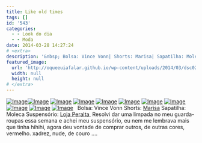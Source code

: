 ```yaml
---
title: Like old times
tags: []
id: '543'
categories:
  - - Look do dia
  - - Moda
date: 2014-03-28 14:27:24
# <extra>
description: '&nbsp; Bolsa: Vince Vonn| Shorts: Marisa| Sapatilha: Moleca| Suspensório: Loja Peralta  Resolvi dar uma limpada no meu guarda-roupas essa semana e achei meu suspensório, eu nem me lembrava mais que tinha hihihi, agora deu vontade de comprar outros, de outras cores, vermelho. xadrez, nude, de couro &#8230;.'
featured_image: 
  url: 'http://oqueeuiafalar.github.io/wp-content/uploads/2014/03/dsc02387.jpg?w=650'
  width: null
  height: null
# </extra>
---
```


[![Image](http://162.243.62.160/wp-content/uploads/2014/03/dsc02387.jpg?w=650)](http://162.243.62.160/wp-content/uploads/2014/03/dsc02387.jpg)[![Image](http://162.243.62.160/wp-content/uploads/2014/03/1493037_283325368497086_83691146_n.jpg?w=650)](http://162.243.62.160/wp-content/uploads/2014/03/1493037_283325368497086_83691146_n.jpg) [![Image](http://162.243.62.160/wp-content/uploads/2014/03/dsc02408.jpg?w=650)](http://162.243.62.160/wp-content/uploads/2014/03/dsc02408.jpg) [![Image](http://162.243.62.160/wp-content/uploads/2014/03/dsc02422.jpg?w=650)](http://162.243.62.160/wp-content/uploads/2014/03/dsc02422.jpg) [![Image](http://162.243.62.160/wp-content/uploads/2014/03/dsc02419.jpg?w=650)](http://162.243.62.160/wp-content/uploads/2014/03/dsc02419.jpg) [![Image](http://162.243.62.160/wp-content/uploads/2014/03/10150043_283319268497696_940998988_n.jpg?w=650)](http://162.243.62.160/wp-content/uploads/2014/03/10150043_283319268497696_940998988_n.jpg) [![Image](http://162.243.62.160/wp-content/uploads/2014/03/dsc02399.jpg?w=650)](http://162.243.62.160/wp-content/uploads/2014/03/dsc02399.jpg) [![Image](http://162.243.62.160/wp-content/uploads/2014/03/new.jpg?w=650)](http://162.243.62.160/wp-content/uploads/2014/03/new.jpg) [![Image](http://162.243.62.160/wp-content/uploads/2014/03/dsc02402.jpg?w=650)](http://162.243.62.160/wp-content/uploads/2014/03/dsc02402.jpg) [![Image](http://162.243.62.160/wp-content/uploads/2014/03/dsc02434.jpg?w=650)](http://162.243.62.160/wp-content/uploads/2014/03/dsc02434.jpg) [![Image](http://162.243.62.160/wp-content/uploads/2014/03/dsc02395.jpg?w=650)](http://162.243.62.160/wp-content/uploads/2014/03/dsc02395.jpg)   Bolsa: Vince Vonn Shorts: [Marisa](http://www.marisa.com.br/default.aspx?Parceiro=01682&gclid=CMvxtMWFtr0CFS9p7AodvAMAMw "Marisa ") Sapatilha: Moleca Suspensório: [Loja Peralta ](https://www.facebook.com/rosali.gigli "Loja Peralta ") Resolvi dar uma limpada no meu guarda-roupas essa semana e achei meu suspensório, eu nem me lembrava mais que tinha hihihi, agora deu vontade de comprar outros, de outras cores, vermelho. xadrez, nude, de couro ....
